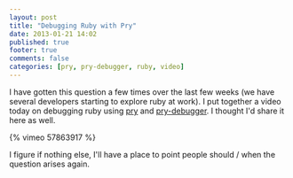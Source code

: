 ```yaml
---
layout: post
title: "Debugging Ruby with Pry"
date: 2013-01-21 14:02
published: true
footer: true
comments: false
categories: [pry, pry-debugger, ruby, video]
---
```


I have gotten this question a few times over the last few weeks (we have
several developers starting to explore ruby at work). I put together a video
today on debugging ruby using <a href="https://github.com/pry/pry">pry</a> and
<a href="https://github.com/nixme/pry-debugger">pry-debugger</a>. I thought I'd
share it here as well.

{% vimeo 57863917 %}

I figure if nothing else, I'll have a place to point people should / when the
question arises again.
